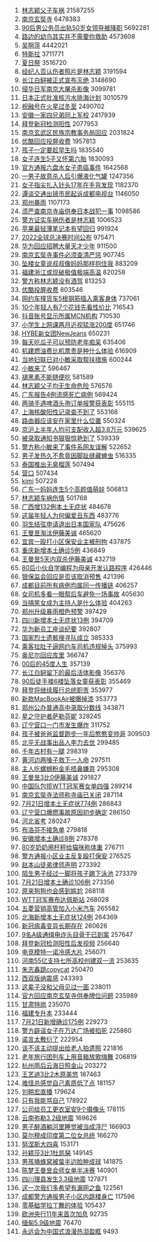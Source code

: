 1. [林志颖父子车祸](https://s.weibo.com//weibo?q=%23%E6%9E%97%E5%BF%97%E9%A2%96%E7%88%B6%E5%AD%90%E8%BD%A6%E7%A5%B8%23&Refer=top) 21587255
2. [南京玄奘寺](https://s.weibo.com//weibo?q=%23%E5%8D%97%E4%BA%AC%E7%8E%84%E5%A5%98%E5%AF%BA%23&Refer=top) 6478383
3. [90后男公务员出轨50岁女领导被降职](https://s.weibo.com//weibo?q=%2390%E5%90%8E%E7%94%B7%E5%85%AC%E5%8A%A1%E5%91%98%E5%87%BA%E8%BD%A850%E5%B2%81%E5%A5%B3%E9%A2%86%E5%AF%BC%E8%A2%AB%E9%99%8D%E8%81%8C%23&Refer=top) 5692281
4. [路边的幼鸟其实并不需要你救助](https://s.weibo.com//weibo?q=%23%E8%B7%AF%E8%BE%B9%E7%9A%84%E5%B9%BC%E9%B8%9F%E5%85%B6%E5%AE%9E%E5%B9%B6%E4%B8%8D%E9%9C%80%E8%A6%81%E4%BD%A0%E6%95%91%E5%8A%A9%23&Refer=top) 4573608
5. [吴啊萍](https://s.weibo.com//weibo?q=%23%E5%90%B4%E5%95%8A%E8%90%8D%23&Refer=top) 4442021
6. [特斯拉](https://s.weibo.com//weibo?q=%E7%89%B9%E6%96%AF%E6%8B%89&Refer=top) 3711771
7. [夏日祭](https://s.weibo.com//weibo?q=%23%E5%A4%8F%E6%97%A5%E7%A5%AD%23&Refer=top) 3516720
8. [经纪人否认伤者照片是林志颖](https://s.weibo.com//weibo?q=%23%E7%BB%8F%E7%BA%AA%E4%BA%BA%E5%90%A6%E8%AE%A4%E4%BC%A4%E8%80%85%E7%85%A7%E7%89%87%E6%98%AF%E6%9E%97%E5%BF%97%E9%A2%96%23&Refer=top) 3191594
9. [长江白鲟被正式宣布灭绝](https://s.weibo.com//weibo?q=%23%E9%95%BF%E6%B1%9F%E7%99%BD%E9%B2%9F%E8%A2%AB%E6%AD%A3%E5%BC%8F%E5%AE%A3%E5%B8%83%E7%81%AD%E7%BB%9D%23&Refer=top) 3148690
10. [侵华日军南京大屠杀影像](https://s.weibo.com//weibo?q=%23%E4%BE%B5%E5%8D%8E%E6%97%A5%E5%86%9B%E5%8D%97%E4%BA%AC%E5%A4%A7%E5%B1%A0%E6%9D%80%E5%BD%B1%E5%83%8F%23&Refer=top) 3099781
11. [日本正式批准核污水排海计划](https://s.weibo.com//weibo?q=%23%E6%97%A5%E6%9C%AC%E6%AD%A3%E5%BC%8F%E6%89%B9%E5%87%86%E6%A0%B8%E6%B1%A1%E6%B0%B4%E6%8E%92%E6%B5%B7%E8%AE%A1%E5%88%92%23&Refer=top) 3010579
12. [祝融号在火星过冬至](https://s.weibo.com//weibo?q=%23%E7%A5%9D%E8%9E%8D%E5%8F%B7%E5%9C%A8%E7%81%AB%E6%98%9F%E8%BF%87%E5%86%AC%E8%87%B3%23&Refer=top) 2490702
13. [安徽一家四兄弟同上军校](https://s.weibo.com//weibo?q=%23%E5%AE%89%E5%BE%BD%E4%B8%80%E5%AE%B6%E5%9B%9B%E5%85%84%E5%BC%9F%E5%90%8C%E4%B8%8A%E5%86%9B%E6%A0%A1%23&Refer=top) 2417939
14. [拜登新冠检测阳性](https://s.weibo.com//weibo?q=%23%E6%8B%9C%E7%99%BB%E6%96%B0%E5%86%A0%E6%A3%80%E6%B5%8B%E9%98%B3%E6%80%A7%23&Refer=top) 2077953
15. [南京玄武区民族宗教事务局回应](https://s.weibo.com//weibo?q=%23%E5%8D%97%E4%BA%AC%E7%8E%84%E6%AD%A6%E5%8C%BA%E6%B0%91%E6%97%8F%E5%AE%97%E6%95%99%E4%BA%8B%E5%8A%A1%E5%B1%80%E5%9B%9E%E5%BA%94%23&Refer=top) 2031824
16. [优酷回应投屏收费](https://s.weibo.com//weibo?q=%23%E4%BC%98%E9%85%B7%E5%9B%9E%E5%BA%94%E6%8A%95%E5%B1%8F%E6%94%B6%E8%B4%B9%23&Refer=top) 1957813
17. [孩子一定要趁早生吗](https://s.weibo.com//weibo?q=%23%E5%AD%A9%E5%AD%90%E4%B8%80%E5%AE%9A%E8%A6%81%E8%B6%81%E6%97%A9%E7%94%9F%E5%90%97%23&Refer=top) 1835540
18. [女子连生5子又怀第六胎](https://s.weibo.com//weibo?q=%23%E5%A5%B3%E5%AD%90%E8%BF%9E%E7%94%9F5%E5%AD%90%E5%8F%88%E6%80%80%E7%AC%AC%E5%85%AD%E8%83%8E%23&Refer=top) 1830093
19. [官方通报六盘水女子患癌事件](https://s.weibo.com//weibo?q=%23%E5%AE%98%E6%96%B9%E9%80%9A%E6%8A%A5%E5%85%AD%E7%9B%98%E6%B0%B4%E5%A5%B3%E5%AD%90%E6%82%A3%E7%99%8C%E4%BA%8B%E4%BB%B6%23&Refer=top) 1642568
20. [一男子故意杀人后引爆液化气罐](https://s.weibo.com//weibo?q=%23%E4%B8%80%E7%94%B7%E5%AD%90%E6%95%85%E6%84%8F%E6%9D%80%E4%BA%BA%E5%90%8E%E5%BC%95%E7%88%86%E6%B6%B2%E5%8C%96%E6%B0%94%E7%BD%90%23&Refer=top) 1247356
21. [女子指尖扎入针头17年在手背发现](https://s.weibo.com//weibo?q=%23%E5%A5%B3%E5%AD%90%E6%8C%87%E5%B0%96%E6%89%8E%E5%85%A5%E9%92%88%E5%A4%B417%E5%B9%B4%E5%9C%A8%E6%89%8B%E8%83%8C%E5%8F%91%E7%8E%B0%23&Refer=top) 1182370
22. [谭谈交通出镜市民起诉成都电视台](https://s.weibo.com//weibo?q=%23%E8%B0%AD%E8%B0%88%E4%BA%A4%E9%80%9A%E5%87%BA%E9%95%9C%E5%B8%82%E6%B0%91%E8%B5%B7%E8%AF%89%E6%88%90%E9%83%BD%E7%94%B5%E8%A7%86%E5%8F%B0%23&Refer=top) 1146050
23. [郑州暴雨](https://s.weibo.com//weibo?q=%E9%83%91%E5%B7%9E%E6%9A%B4%E9%9B%A8&Refer=top) 1107173
24. [须严查南京寺庙供奉日本战犯一事](https://s.weibo.com//weibo?q=%23%E9%A1%BB%E4%B8%A5%E6%9F%A5%E5%8D%97%E4%BA%AC%E5%AF%BA%E5%BA%99%E4%BE%9B%E5%A5%89%E6%97%A5%E6%9C%AC%E6%88%98%E7%8A%AF%E4%B8%80%E4%BA%8B%23&Refer=top) 1098586
25. [警方证实车祸伤者是林志颖](https://s.weibo.com//weibo?q=%23%E8%AD%A6%E6%96%B9%E8%AF%81%E5%AE%9E%E8%BD%A6%E7%A5%B8%E4%BC%A4%E8%80%85%E6%98%AF%E6%9E%97%E5%BF%97%E9%A2%96%23&Refer=top) 1006523
26. [苹果最轻薄笔记本有望回归](https://s.weibo.com//weibo?q=%23%E8%8B%B9%E6%9E%9C%E6%9C%80%E8%BD%BB%E8%96%84%E7%AC%94%E8%AE%B0%E6%9C%AC%E6%9C%89%E6%9C%9B%E5%9B%9E%E5%BD%92%23&Refer=top) 991924
27. [2022全球总决赛时间公布](https://s.weibo.com//weibo?q=2022%E5%85%A8%E7%90%83%E6%80%BB%E5%86%B3%E8%B5%9B%E6%97%B6%E9%97%B4%E5%85%AC%E5%B8%83&Refer=top) 975471
28. [华为回应招聘大量天才少年](https://s.weibo.com//weibo?q=%23%E5%8D%8E%E4%B8%BA%E5%9B%9E%E5%BA%94%E6%8B%9B%E8%81%98%E5%A4%A7%E9%87%8F%E5%A4%A9%E6%89%8D%E5%B0%91%E5%B9%B4%23&Refer=top) 911500
29. [南京玄奘寺事件必须查清严惩](https://s.weibo.com//weibo?q=%23%E5%8D%97%E4%BA%AC%E7%8E%84%E5%A5%98%E5%AF%BA%E4%BA%8B%E4%BB%B6%E5%BF%85%E9%A1%BB%E6%9F%A5%E6%B8%85%E4%B8%A5%E6%83%A9%23&Refer=top) 907745
30. [坠楼女童说叔叔像妈妈那样抱住我](https://s.weibo.com//weibo?q=%23%E5%9D%A0%E6%A5%BC%E5%A5%B3%E7%AB%A5%E8%AF%B4%E5%8F%94%E5%8F%94%E5%83%8F%E5%A6%88%E5%A6%88%E9%82%A3%E6%A0%B7%E6%8A%B1%E4%BD%8F%E6%88%91%23&Refer=top) 883209
31. [福建浙江或现破极值极端高温](https://s.weibo.com//weibo?q=%23%E7%A6%8F%E5%BB%BA%E6%B5%99%E6%B1%9F%E6%88%96%E7%8E%B0%E7%A0%B4%E6%9E%81%E5%80%BC%E6%9E%81%E7%AB%AF%E9%AB%98%E6%B8%A9%23&Refer=top) 820258
32. [警方称林志颖没有酒驾](https://s.weibo.com//weibo?q=%23%E8%AD%A6%E6%96%B9%E7%A7%B0%E6%9E%97%E5%BF%97%E9%A2%96%E6%B2%A1%E6%9C%89%E9%85%92%E9%A9%BE%23&Refer=top) 813253
33. [优酷投屏收费](https://s.weibo.com//weibo?q=%23%E4%BC%98%E9%85%B7%E6%8A%95%E5%B1%8F%E6%94%B6%E8%B4%B9%23&Refer=top) 803546
34. [网约车撞货车5根钢筋插入乘客身体](https://s.weibo.com//weibo?q=%23%E7%BD%91%E7%BA%A6%E8%BD%A6%E6%92%9E%E8%B4%A7%E8%BD%A65%E6%A0%B9%E9%92%A2%E7%AD%8B%E6%8F%92%E5%85%A5%E4%B9%98%E5%AE%A2%E8%BA%AB%E4%BD%93%23&Refer=top) 737061
35. [10个年轻人有7个花钱先看性价比](https://s.weibo.com//weibo?q=%2310%E4%B8%AA%E5%B9%B4%E8%BD%BB%E4%BA%BA%E6%9C%897%E4%B8%AA%E8%8A%B1%E9%92%B1%E5%85%88%E7%9C%8B%E6%80%A7%E4%BB%B7%E6%AF%94%23&Refer=top) 716543
36. [抖音账号显示所属MCN机构](https://s.weibo.com//weibo?q=%23%E6%8A%96%E9%9F%B3%E8%B4%A6%E5%8F%B7%E6%98%BE%E7%A4%BA%E6%89%80%E5%B1%9EMCN%E6%9C%BA%E6%9E%84%23&Refer=top) 710530
37. [小学生上网课两月近视猛涨200度](https://s.weibo.com//weibo?q=%23%E5%B0%8F%E5%AD%A6%E7%94%9F%E4%B8%8A%E7%BD%91%E8%AF%BE%E4%B8%A4%E6%9C%88%E8%BF%91%E8%A7%86%E7%8C%9B%E6%B6%A8200%E5%BA%A6%23&Refer=top) 651746
38. [HYBE新女团NewJeans](https://s.weibo.com//weibo?q=%23HYBE%E6%96%B0%E5%A5%B3%E5%9B%A2NewJeans%23&Refer=top) 650231
39. [每天吃瓜子可以预防老年痴呆](https://s.weibo.com//weibo?q=%23%E6%AF%8F%E5%A4%A9%E5%90%83%E7%93%9C%E5%AD%90%E5%8F%AF%E4%BB%A5%E9%A2%84%E9%98%B2%E8%80%81%E5%B9%B4%E7%97%B4%E5%91%86%23&Refer=top) 635406
40. [机建燃油费比机票贵是种什么体验](https://s.weibo.com//weibo?q=%23%E6%9C%BA%E5%BB%BA%E7%87%83%E6%B2%B9%E8%B4%B9%E6%AF%94%E6%9C%BA%E7%A5%A8%E8%B4%B5%E6%98%AF%E7%A7%8D%E4%BB%80%E4%B9%88%E4%BD%93%E9%AA%8C%23&Refer=top) 616909
41. [当地妇联已对小敏采取帮扶措施](https://s.weibo.com//weibo?q=%23%E5%BD%93%E5%9C%B0%E5%A6%87%E8%81%94%E5%B7%B2%E5%AF%B9%E5%B0%8F%E6%95%8F%E9%87%87%E5%8F%96%E5%B8%AE%E6%89%B6%E6%8E%AA%E6%96%BD%23&Refer=top) 600244
42. [小敏来了](https://s.weibo.com//weibo?q=%E5%B0%8F%E6%95%8F%E6%9D%A5%E4%BA%86&Refer=top) 596467
43. [褪黑素不能随便吃](https://s.weibo.com//weibo?q=%23%E8%A4%AA%E9%BB%91%E7%B4%A0%E4%B8%8D%E8%83%BD%E9%9A%8F%E4%BE%BF%E5%90%83%23&Refer=top) 581589
44. [林志颖父子均无生命危险](https://s.weibo.com//weibo?q=%23%E6%9E%97%E5%BF%97%E9%A2%96%E7%88%B6%E5%AD%90%E5%9D%87%E6%97%A0%E7%94%9F%E5%91%BD%E5%8D%B1%E9%99%A9%23&Refer=top) 576576
45. [广东报告4例流感死亡病例](https://s.weibo.com//weibo?q=%23%E5%B9%BF%E4%B8%9C%E6%8A%A5%E5%91%8A4%E4%BE%8B%E6%B5%81%E6%84%9F%E6%AD%BB%E4%BA%A1%E7%97%85%E4%BE%8B%23&Refer=top) 569424
46. [两骑手遇啤酒头孢订单报警获表彰](https://s.weibo.com//weibo?q=%23%E4%B8%A4%E9%AA%91%E6%89%8B%E9%81%87%E5%95%A4%E9%85%92%E5%A4%B4%E5%AD%A2%E8%AE%A2%E5%8D%95%E6%8A%A5%E8%AD%A6%E8%8E%B7%E8%A1%A8%E5%BD%B0%23&Refer=top) 555115
47. [上海核酸阳性记录查不到了](https://s.weibo.com//weibo?q=%23%E4%B8%8A%E6%B5%B7%E6%A0%B8%E9%85%B8%E9%98%B3%E6%80%A7%E8%AE%B0%E5%BD%95%E6%9F%A5%E4%B8%8D%E5%88%B0%E4%BA%86%23&Refer=top) 553168
48. [路由器应该安在家里什么位置](https://s.weibo.com//weibo?q=%23%E8%B7%AF%E7%94%B1%E5%99%A8%E5%BA%94%E8%AF%A5%E5%AE%89%E5%9C%A8%E5%AE%B6%E9%87%8C%E4%BB%80%E4%B9%88%E4%BD%8D%E7%BD%AE%23&Refer=top) 550324
49. [京沪上半年人均可支配收入超3.8万元](https://s.weibo.com//weibo?q=%23%E4%BA%AC%E6%B2%AA%E4%B8%8A%E5%8D%8A%E5%B9%B4%E4%BA%BA%E5%9D%87%E5%8F%AF%E6%94%AF%E9%85%8D%E6%94%B6%E5%85%A5%E8%B6%853.8%E4%B8%87%E5%85%83%23&Refer=top) 539625
50. [被录取通知书狠狠惊艳到了](https://s.weibo.com//weibo?q=%23%E8%A2%AB%E5%BD%95%E5%8F%96%E9%80%9A%E7%9F%A5%E4%B9%A6%E7%8B%A0%E7%8B%A0%E6%83%8A%E8%89%B3%E5%88%B0%E4%BA%86%23&Refer=top) 539339
51. [警方称小敏来了事件系网友误解](https://s.weibo.com//weibo?q=%23%E8%AD%A6%E6%96%B9%E7%A7%B0%E5%B0%8F%E6%95%8F%E6%9D%A5%E4%BA%86%E4%BA%8B%E4%BB%B6%E7%B3%BB%E7%BD%91%E5%8F%8B%E8%AF%AF%E8%A7%A3%23&Refer=top) 522652
52. [男子发热久不愈竟因脚趾缝藏蜱虫](https://s.weibo.com//weibo?q=%23%E7%94%B7%E5%AD%90%E5%8F%91%E7%83%AD%E4%B9%85%E4%B8%8D%E6%84%88%E7%AB%9F%E5%9B%A0%E8%84%9A%E8%B6%BE%E7%BC%9D%E8%97%8F%E8%9C%B1%E8%99%AB%23&Refer=top) 516335
53. [泰国推出无臭榴莲](https://s.weibo.com//weibo?q=%23%E6%B3%B0%E5%9B%BD%E6%8E%A8%E5%87%BA%E6%97%A0%E8%87%AD%E6%A6%B4%E8%8E%B2%23&Refer=top) 507494
54. [营口](https://s.weibo.com//weibo?q=%E8%90%A5%E5%8F%A3&Refer=top) 507434
55. [kimi](https://s.weibo.com//weibo?q=kimi&Refer=top) 507228
56. [广东一妈妈连生5个高颜值萌娃](https://s.weibo.com//weibo?q=%23%E5%B9%BF%E4%B8%9C%E4%B8%80%E5%A6%88%E5%A6%88%E8%BF%9E%E7%94%9F5%E4%B8%AA%E9%AB%98%E9%A2%9C%E5%80%BC%E8%90%8C%E5%A8%83%23&Refer=top) 506813
57. [林志颖车祸伤情](https://s.weibo.com//weibo?q=%23%E6%9E%97%E5%BF%97%E9%A2%96%E8%BD%A6%E7%A5%B8%E4%BC%A4%E6%83%85%23&Refer=top) 501768
58. [广西增132例本土无症状](https://s.weibo.com//weibo?q=%23%E5%B9%BF%E8%A5%BF%E5%A2%9E132%E4%BE%8B%E6%9C%AC%E5%9C%9F%E6%97%A0%E7%97%87%E7%8A%B6%23&Refer=top) 484678
59. [这届年轻人为何偏爱丑东西](https://s.weibo.com//weibo?q=%23%E8%BF%99%E5%B1%8A%E5%B9%B4%E8%BD%BB%E4%BA%BA%E4%B8%BA%E4%BD%95%E5%81%8F%E7%88%B1%E4%B8%91%E4%B8%9C%E8%A5%BF%23&Refer=top) 483776
60. [羽生结弦申请退出日本国家队](https://s.weibo.com//weibo?q=%23%E7%BE%BD%E7%94%9F%E7%BB%93%E5%BC%A6%E7%94%B3%E8%AF%B7%E9%80%80%E5%87%BA%E6%97%A5%E6%9C%AC%E5%9B%BD%E5%AE%B6%E9%98%9F%23&Refer=top) 475626
61. [王曼昱淘汰伊藤美诚](https://s.weibo.com//weibo?q=%23%E7%8E%8B%E6%9B%BC%E6%98%B1%E6%B7%98%E6%B1%B0%E4%BC%8A%E8%97%A4%E7%BE%8E%E8%AF%9A%23&Refer=top) 465620
62. [宜宾一殴打小区保安业主被刑拘](https://s.weibo.com//weibo?q=%23%E5%AE%9C%E5%AE%BE%E4%B8%80%E6%AE%B4%E6%89%93%E5%B0%8F%E5%8C%BA%E4%BF%9D%E5%AE%89%E4%B8%9A%E4%B8%BB%E8%A2%AB%E5%88%91%E6%8B%98%23&Refer=top) 437875
63. [重庆新增本土确诊5例](https://s.weibo.com//weibo?q=%23%E9%87%8D%E5%BA%86%E6%96%B0%E5%A2%9E%E6%9C%AC%E5%9C%9F%E7%A1%AE%E8%AF%8A5%E4%BE%8B%23&Refer=top) 436849
64. [王曼昱5天内双杀伊藤美诚](https://s.weibo.com//weibo?q=%23%E7%8E%8B%E6%9B%BC%E6%98%B15%E5%A4%A9%E5%86%85%E5%8F%8C%E6%9D%80%E4%BC%8A%E8%97%A4%E7%BE%8E%E8%AF%9A%23&Refer=top) 432719
65. [80后小伙自学编程为母亲开发认路程序](https://s.weibo.com//weibo?q=%2380%E5%90%8E%E5%B0%8F%E4%BC%99%E8%87%AA%E5%AD%A6%E7%BC%96%E7%A8%8B%E4%B8%BA%E6%AF%8D%E4%BA%B2%E5%BC%80%E5%8F%91%E8%AE%A4%E8%B7%AF%E7%A8%8B%E5%BA%8F%23&Refer=top) 426446
66. [银保监会回应是否该取消预售](https://s.weibo.com//weibo?q=%23%E9%93%B6%E4%BF%9D%E7%9B%91%E4%BC%9A%E5%9B%9E%E5%BA%94%E6%98%AF%E5%90%A6%E8%AF%A5%E5%8F%96%E6%B6%88%E9%A2%84%E5%94%AE%23&Refer=top) 421396
67. [成都目前所有病例均属同一传播链](https://s.weibo.com//weibo?q=%23%E6%88%90%E9%83%BD%E7%9B%AE%E5%89%8D%E6%89%80%E6%9C%89%E7%97%85%E4%BE%8B%E5%9D%87%E5%B1%9E%E5%90%8C%E4%B8%80%E4%BC%A0%E6%92%AD%E9%93%BE%23&Refer=top) 406257
68. [女司机多看一眼帮后车避免一场事故](https://s.weibo.com//weibo?q=%23%E5%A5%B3%E5%8F%B8%E6%9C%BA%E5%A4%9A%E7%9C%8B%E4%B8%80%E7%9C%BC%E5%B8%AE%E5%90%8E%E8%BD%A6%E9%81%BF%E5%85%8D%E4%B8%80%E5%9C%BA%E4%BA%8B%E6%95%85%23&Refer=top) 405630
69. [当搞笑女成为主持人是什么体验](https://s.weibo.com//weibo?q=%23%E5%BD%93%E6%90%9E%E7%AC%91%E5%A5%B3%E6%88%90%E4%B8%BA%E4%B8%BB%E6%8C%81%E4%BA%BA%E6%98%AF%E4%BB%80%E4%B9%88%E4%BD%93%E9%AA%8C%23&Refer=top) 404263
70. [郑州升级暴雨橙色预警](https://s.weibo.com//weibo?q=%23%E9%83%91%E5%B7%9E%E5%8D%87%E7%BA%A7%E6%9A%B4%E9%9B%A8%E6%A9%99%E8%89%B2%E9%A2%84%E8%AD%A6%23&Refer=top) 397429
71. [四川新增本土无症状13例](https://s.weibo.com//weibo?q=%E5%9B%9B%E5%B7%9D%E6%96%B0%E5%A2%9E%E6%9C%AC%E5%9C%9F%E6%97%A0%E7%97%87%E7%8A%B613%E4%BE%8B&Refer=top) 394709
72. [华为新员工座谈纪要](https://s.weibo.com//weibo?q=%23%E5%8D%8E%E4%B8%BA%E6%96%B0%E5%91%98%E5%B7%A5%E5%BA%A7%E8%B0%88%E7%BA%AA%E8%A6%81%23&Refer=top) 392807
73. [国家烈士遗骸搜寻队成立](https://s.weibo.com//weibo?q=%23%E5%9B%BD%E5%AE%B6%E7%83%88%E5%A3%AB%E9%81%97%E9%AA%B8%E6%90%9C%E5%AF%BB%E9%98%9F%E6%88%90%E7%AB%8B%23&Refer=top) 385333
74. [乘客拉肚子逼网约车司机违规掉头](https://s.weibo.com//weibo?q=%23%E4%B9%98%E5%AE%A2%E6%8B%89%E8%82%9A%E5%AD%90%E9%80%BC%E7%BD%91%E7%BA%A6%E8%BD%A6%E5%8F%B8%E6%9C%BA%E8%BF%9D%E8%A7%84%E6%8E%89%E5%A4%B4%23&Refer=top) 375993
75. [奥尼尔回应库里](https://s.weibo.com//weibo?q=%23%E5%A5%A5%E5%B0%BC%E5%B0%94%E5%9B%9E%E5%BA%94%E5%BA%93%E9%87%8C%23&Refer=top) 366747
76. [00后的45度人生](https://s.weibo.com//weibo?q=%2300%E5%90%8E%E7%9A%8445%E5%BA%A6%E4%BA%BA%E7%94%9F%23&Refer=top) 357139
77. [长江白鲟留下的最后活体影像](https://s.weibo.com//weibo?q=%23%E9%95%BF%E6%B1%9F%E7%99%BD%E9%B2%9F%E7%95%99%E4%B8%8B%E7%9A%84%E6%9C%80%E5%90%8E%E6%B4%BB%E4%BD%93%E5%BD%B1%E5%83%8F%23&Refer=top) 356376
78. [90后徒手接6楼坠落女童获表彰](https://s.weibo.com//weibo?q=%2390%E5%90%8E%E5%BE%92%E6%89%8B%E6%8E%A56%E6%A5%BC%E5%9D%A0%E8%90%BD%E5%A5%B3%E7%AB%A5%E8%8E%B7%E8%A1%A8%E5%BD%B0%23&Refer=top) 355469
79. [拜登将继续履行总统职责](https://s.weibo.com//weibo?q=%23%E6%8B%9C%E7%99%BB%E5%B0%86%E7%BB%A7%E7%BB%AD%E5%B1%A5%E8%A1%8C%E6%80%BB%E7%BB%9F%E8%81%8C%E8%B4%A3%23&Refer=top) 353977
80. [新款MacBookAir被曝掉漆](https://s.weibo.com//weibo?q=%23%E6%96%B0%E6%AC%BEMacBookAir%E8%A2%AB%E6%9B%9D%E6%8E%89%E6%BC%86%23&Refer=top) 353773
81. [郑州公办普通高中录取分数线](https://s.weibo.com//weibo?q=%23%E9%83%91%E5%B7%9E%E5%85%AC%E5%8A%9E%E6%99%AE%E9%80%9A%E9%AB%98%E4%B8%AD%E5%BD%95%E5%8F%96%E5%88%86%E6%95%B0%E7%BA%BF%23&Refer=top) 343871
82. [星之守护者萨勒芬妮](https://s.weibo.com//weibo?q=%23%E6%98%9F%E4%B9%8B%E5%AE%88%E6%8A%A4%E8%80%85%E8%90%A8%E5%8B%92%E8%8A%AC%E5%A6%AE%23&Refer=top) 328245
83. [辽宁营口一门市发生爆炸](https://s.weibo.com//weibo?q=%23%E8%BE%BD%E5%AE%81%E8%90%A5%E5%8F%A3%E4%B8%80%E9%97%A8%E5%B8%82%E5%8F%91%E7%94%9F%E7%88%86%E7%82%B8%23&Refer=top) 311752
84. [孩子被爸爸监督跑步一年后憨憨变帅哥](https://s.weibo.com//weibo?q=%23%E5%AD%A9%E5%AD%90%E8%A2%AB%E7%88%B8%E7%88%B8%E7%9B%91%E7%9D%A3%E8%B7%91%E6%AD%A5%E4%B8%80%E5%B9%B4%E5%90%8E%E6%86%A8%E6%86%A8%E5%8F%98%E5%B8%85%E5%93%A5%23&Refer=top) 309503
85. [北平无战事出品人李力去世](https://s.weibo.com//weibo?q=%23%E5%8C%97%E5%B9%B3%E6%97%A0%E6%88%98%E4%BA%8B%E5%87%BA%E5%93%81%E4%BA%BA%E6%9D%8E%E5%8A%9B%E5%8E%BB%E4%B8%96%23&Refer=top) 299485
86. [千年古村有一腿](https://s.weibo.com//weibo?q=%23%E5%8D%83%E5%B9%B4%E5%8F%A4%E6%9D%91%E6%9C%89%E4%B8%80%E8%85%BF%23&Refer=top) 298319
87. [黄河边两嗓子救下一人命](https://s.weibo.com//weibo?q=%23%E9%BB%84%E6%B2%B3%E8%BE%B9%E4%B8%A4%E5%97%93%E5%AD%90%E6%95%91%E4%B8%8B%E4%B8%80%E4%BA%BA%E5%91%BD%23&Refer=top) 297511
88. [主人吃螺蛳粉金毛捂鼻嫌弃](https://s.weibo.com//weibo?q=%23%E4%B8%BB%E4%BA%BA%E5%90%83%E8%9E%BA%E8%9B%B3%E7%B2%89%E9%87%91%E6%AF%9B%E6%8D%82%E9%BC%BB%E5%AB%8C%E5%BC%83%23&Refer=top) 295308
89. [王曼昱3比0伊藤美诚](https://s.weibo.com//weibo?q=%23%E7%8E%8B%E6%9B%BC%E6%98%B13%E6%AF%940%E4%BC%8A%E8%97%A4%E7%BE%8E%E8%AF%9A%23&Refer=top) 291827
90. [中国队包揽WTT冠军赛女单四强](https://s.weibo.com//weibo?q=%23%E4%B8%AD%E5%9B%BD%E9%98%9F%E5%8C%85%E6%8F%BDWTT%E5%86%A0%E5%86%9B%E8%B5%9B%E5%A5%B3%E5%8D%95%E5%9B%9B%E5%BC%BA%23&Refer=top) 289214
91. [南京玄奘寺法师称寺庙已关闭](https://s.weibo.com//weibo?q=%23%E5%8D%97%E4%BA%AC%E7%8E%84%E5%A5%98%E5%AF%BA%E6%B3%95%E5%B8%88%E7%A7%B0%E5%AF%BA%E5%BA%99%E5%B7%B2%E5%85%B3%E9%97%AD%23&Refer=top) 287114
92. [7月21日增本土无症状774例](https://s.weibo.com//weibo?q=%237%E6%9C%8821%E6%97%A5%E5%A2%9E%E6%9C%AC%E5%9C%9F%E6%97%A0%E7%97%87%E7%8A%B6774%E4%BE%8B%23&Refer=top) 286843
93. [辽宁营口爆燃事故原因初步确定](https://s.weibo.com//weibo?q=%23%E8%BE%BD%E5%AE%81%E8%90%A5%E5%8F%A3%E7%88%86%E7%87%83%E4%BA%8B%E6%95%85%E5%8E%9F%E5%9B%A0%E5%88%9D%E6%AD%A5%E7%A1%AE%E5%AE%9A%23&Refer=top) 286150
94. [河北省考](https://s.weibo.com//weibo?q=%23%E6%B2%B3%E5%8C%97%E7%9C%81%E8%80%83%23&Refer=top) 280247
95. [布洛芬不接急单](https://s.weibo.com//weibo?q=%23%E5%B8%83%E6%B4%9B%E8%8A%AC%E4%B8%8D%E6%8E%A5%E6%80%A5%E5%8D%95%23&Refer=top) 279818
96. [安徽增本土确诊8例](https://s.weibo.com//weibo?q=%23%E5%AE%89%E5%BE%BD%E5%A2%9E%E6%9C%AC%E5%9C%9F%E7%A1%AE%E8%AF%8A8%E4%BE%8B%23&Refer=top) 278378
97. [80岁奶奶用杆秤给猫咪称体重](https://s.weibo.com//weibo?q=%2380%E5%B2%81%E5%A5%B6%E5%A5%B6%E7%94%A8%E6%9D%86%E7%A7%A4%E7%BB%99%E7%8C%AB%E5%92%AA%E7%A7%B0%E4%BD%93%E9%87%8D%23&Refer=top) 276711
98. [警方通报小区业主反复殴打保安](https://s.weibo.com//weibo?q=%23%E8%AD%A6%E6%96%B9%E9%80%9A%E6%8A%A5%E5%B0%8F%E5%8C%BA%E4%B8%9A%E4%B8%BB%E5%8F%8D%E5%A4%8D%E6%AE%B4%E6%89%93%E4%BF%9D%E5%AE%89%23&Refer=top) 276525
99. [赵本山徒弟律师声明](https://s.weibo.com//weibo?q=%23%E8%B5%B5%E6%9C%AC%E5%B1%B1%E5%BE%92%E5%BC%9F%E5%BE%8B%E5%B8%88%E5%A3%B0%E6%98%8E%23&Refer=top) 273392
100. [陌生男子经过一脚将孩子踢下泳池](https://s.weibo.com//weibo?q=%23%E9%99%8C%E7%94%9F%E7%94%B7%E5%AD%90%E7%BB%8F%E8%BF%87%E4%B8%80%E8%84%9A%E5%B0%86%E5%AD%A9%E5%AD%90%E8%B8%A2%E4%B8%8B%E6%B3%B3%E6%B1%A0%23&Refer=top) 273379
101. [7月21日增本土确诊106例](https://s.weibo.com//weibo?q=%237%E6%9C%8821%E6%97%A5%E5%A2%9E%E6%9C%AC%E5%9C%9F%E7%A1%AE%E8%AF%8A106%E4%BE%8B%23&Refer=top) 273356
102. [原来狗狗也会感到尴尬](https://s.weibo.com//weibo?q=%23%E5%8E%9F%E6%9D%A5%E7%8B%97%E7%8B%97%E4%B9%9F%E4%BC%9A%E6%84%9F%E5%88%B0%E5%B0%B4%E5%B0%AC%23&Refer=top) 268118
103. [WTT冠军赛布达佩斯站](https://s.weibo.com//weibo?q=%23WTT%E5%86%A0%E5%86%9B%E8%B5%9B%E5%B8%83%E8%BE%BE%E4%BD%A9%E6%96%AF%E7%AB%99%23&Refer=top) 268028
104. [五菱营销高管加入小米汽车](https://s.weibo.com//weibo?q=%23%E4%BA%94%E8%8F%B1%E8%90%A5%E9%94%80%E9%AB%98%E7%AE%A1%E5%8A%A0%E5%85%A5%E5%B0%8F%E7%B1%B3%E6%B1%BD%E8%BD%A6%23&Refer=top) 265582
105. [北海新增本土无症状124例](https://s.weibo.com//weibo?q=%23%E5%8C%97%E6%B5%B7%E6%96%B0%E5%A2%9E%E6%9C%AC%E5%9C%9F%E6%97%A0%E7%97%87%E7%8A%B6124%E4%BE%8B%23&Refer=top) 264369
106. [新冠病毒变异长期存在](https://s.weibo.com//weibo?q=%23%E6%96%B0%E5%86%A0%E7%97%85%E6%AF%92%E5%8F%98%E5%BC%82%E9%95%BF%E6%9C%9F%E5%AD%98%E5%9C%A8%23&Refer=top) 260626
107. [9名A级通缉电诈头目骨干已到案](https://s.weibo.com//weibo?q=%239%E5%90%8DA%E7%BA%A7%E9%80%9A%E7%BC%89%E7%94%B5%E8%AF%88%E5%A4%B4%E7%9B%AE%E9%AA%A8%E5%B9%B2%E5%B7%B2%E5%88%B0%E6%A1%88%23&Refer=top) 257647
108. [拜登新冠检测阳性后发视频](https://s.weibo.com//weibo?q=%23%E6%8B%9C%E7%99%BB%E6%96%B0%E5%86%A0%E6%A3%80%E6%B5%8B%E9%98%B3%E6%80%A7%E5%90%8E%E5%8F%91%E8%A7%86%E9%A2%91%23&Refer=top) 256640
109. [电竞模特一诺冷感大片](https://s.weibo.com//weibo?q=%23%E7%94%B5%E7%AB%9E%E6%A8%A1%E7%89%B9%E4%B8%80%E8%AF%BA%E5%86%B7%E6%84%9F%E5%A4%A7%E7%89%87%23&Refer=top) 256071
110. [河南55亿支持七所高校创建双一流](https://s.weibo.com//weibo?q=%23%E6%B2%B3%E5%8D%9755%E4%BA%BF%E6%94%AF%E6%8C%81%E4%B8%83%E6%89%80%E9%AB%98%E6%A0%A1%E5%88%9B%E5%BB%BA%E5%8F%8C%E4%B8%80%E6%B5%81%23&Refer=top) 253635
111. [朱志鑫跳copycat](https://s.weibo.com//weibo?q=%E6%9C%B1%E5%BF%97%E9%91%AB%E8%B7%B3copycat&Refer=top) 250470
112. [西双版纳震感](https://s.weibo.com//weibo?q=%E8%A5%BF%E5%8F%8C%E7%89%88%E7%BA%B3%E9%9C%87%E6%84%9F&Refer=top) 243393
113. [这辈子没和父母见过一面](https://s.weibo.com//weibo?q=%23%E8%BF%99%E8%BE%88%E5%AD%90%E6%B2%A1%E5%92%8C%E7%88%B6%E6%AF%8D%E8%A7%81%E8%BF%87%E4%B8%80%E9%9D%A2%23&Refer=top) 238011
114. [官方回应南京玄奘寺供奉牌位问题](https://s.weibo.com//weibo?q=%23%E5%AE%98%E6%96%B9%E5%9B%9E%E5%BA%94%E5%8D%97%E4%BA%AC%E7%8E%84%E5%A5%98%E5%AF%BA%E4%BE%9B%E5%A5%89%E7%89%8C%E4%BD%8D%E9%97%AE%E9%A2%98%23&Refer=top) 235989
115. [甘肃特岗](https://s.weibo.com//weibo?q=%E7%94%98%E8%82%83%E7%89%B9%E5%B2%97&Refer=top) 235070
116. [福建专升本](https://s.weibo.com//weibo?q=%E7%A6%8F%E5%BB%BA%E4%B8%93%E5%8D%87%E6%9C%AC&Refer=top) 233444
117. [7月21日新增确诊175例](https://s.weibo.com//weibo?q=%237%E6%9C%8821%E6%97%A5%E6%96%B0%E5%A2%9E%E7%A1%AE%E8%AF%8A175%E4%BE%8B%23&Refer=top) 229273
118. [警方辟谣女子在万达广场被掐死](https://s.weibo.com//weibo?q=%23%E8%AD%A6%E6%96%B9%E8%BE%9F%E8%B0%A3%E5%A5%B3%E5%AD%90%E5%9C%A8%E4%B8%87%E8%BE%BE%E5%B9%BF%E5%9C%BA%E8%A2%AB%E6%8E%90%E6%AD%BB%23&Refer=top) 225860
119. [诺言太敷衍了](https://s.weibo.com//weibo?q=%23%E8%AF%BA%E8%A8%80%E5%A4%AA%E6%95%B7%E8%A1%8D%E4%BA%86%23&Refer=top) 222954
120. [该不该主动提出给老人拍遗照](https://s.weibo.com//weibo?q=%23%E8%AF%A5%E4%B8%8D%E8%AF%A5%E4%B8%BB%E5%8A%A8%E6%8F%90%E5%87%BA%E7%BB%99%E8%80%81%E4%BA%BA%E6%8B%8D%E9%81%97%E7%85%A7%23&Refer=top) 221816
121. [老年旅行团列车上用音箱放歌嗨舞](https://s.weibo.com//weibo?q=%23%E8%80%81%E5%B9%B4%E6%97%85%E8%A1%8C%E5%9B%A2%E5%88%97%E8%BD%A6%E4%B8%8A%E7%94%A8%E9%9F%B3%E7%AE%B1%E6%94%BE%E6%AD%8C%E5%97%A8%E8%88%9E%23&Refer=top) 206819
122. [杭州雨后云海日照金山](https://s.weibo.com//weibo?q=%23%E6%9D%AD%E5%B7%9E%E9%9B%A8%E5%90%8E%E4%BA%91%E6%B5%B7%E6%97%A5%E7%85%A7%E9%87%91%E5%B1%B1%23&Refer=top) 203272
123. [王艺迪3比2木原美悠](https://s.weibo.com//weibo?q=%23%E7%8E%8B%E8%89%BA%E8%BF%AA3%E6%AF%942%E6%9C%A8%E5%8E%9F%E7%BE%8E%E6%82%A0%23&Refer=top) 187463
124. [难怪总感觉自己素质低了点](https://s.weibo.com//weibo?q=%23%E9%9A%BE%E6%80%AA%E6%80%BB%E6%84%9F%E8%A7%89%E8%87%AA%E5%B7%B1%E7%B4%A0%E8%B4%A8%E4%BD%8E%E4%BA%86%E7%82%B9%23&Refer=top) 181157
125. [刘畊宏直播](https://s.weibo.com//weibo?q=%23%E5%88%98%E7%95%8A%E5%AE%8F%E7%9B%B4%E6%92%AD%23&Refer=top) 179624
126. [只有我能骂自己](https://s.weibo.com//weibo?q=%23%E5%8F%AA%E6%9C%89%E6%88%91%E8%83%BD%E9%AA%82%E8%87%AA%E5%B7%B1%23&Refer=top) 178922
127. [公司给员工更衣室安9个摄像头](https://s.weibo.com//weibo?q=%23%E5%85%AC%E5%8F%B8%E7%BB%99%E5%91%98%E5%B7%A5%E6%9B%B4%E8%A1%A3%E5%AE%A4%E5%AE%899%E4%B8%AA%E6%91%84%E5%83%8F%E5%A4%B4%23&Refer=top) 178115
128. [云南弥勒3.2级地震](https://s.weibo.com//weibo?q=%23%E4%BA%91%E5%8D%97%E5%BC%A5%E5%8B%923.2%E7%BA%A7%E5%9C%B0%E9%9C%87%23&Refer=top) 169626
129. [男子醉酒躺河里睡觉被当成浮尸](https://s.weibo.com//weibo?q=%23%E7%94%B7%E5%AD%90%E9%86%89%E9%85%92%E8%BA%BA%E6%B2%B3%E9%87%8C%E7%9D%A1%E8%A7%89%E8%A2%AB%E5%BD%93%E6%88%90%E6%B5%AE%E5%B0%B8%23&Refer=top) 166903
130. [莫尔穆成印度第二位女总统](https://s.weibo.com//weibo?q=%23%E8%8E%AB%E5%B0%94%E7%A9%86%E6%88%90%E5%8D%B0%E5%BA%A6%E7%AC%AC%E4%BA%8C%E4%BD%8D%E5%A5%B3%E6%80%BB%E7%BB%9F%23&Refer=top) 166270
131. [努涅斯大四喜](https://s.weibo.com//weibo?q=%23%E5%8A%AA%E6%B6%85%E6%96%AF%E5%A4%A7%E5%9B%9B%E5%96%9C%23&Refer=top) 153171
132. [孙颖莎3比1杜凯琹](https://s.weibo.com//weibo?q=%23%E5%AD%99%E9%A2%96%E8%8E%8E3%E6%AF%941%E6%9D%9C%E5%87%AF%E7%90%B9%23&Refer=top) 149145
133. [男孩捅蜂窝被蛰半边脸肿成球](https://s.weibo.com//weibo?q=%23%E7%94%B7%E5%AD%A9%E6%8D%85%E8%9C%82%E7%AA%9D%E8%A2%AB%E8%9B%B0%E5%8D%8A%E8%BE%B9%E8%84%B8%E8%82%BF%E6%88%90%E7%90%83%23&Refer=top) 141875
134. [陈梦王曼昱会师女单半决赛](https://s.weibo.com//weibo?q=%23%E9%99%88%E6%A2%A6%E7%8E%8B%E6%9B%BC%E6%98%B1%E4%BC%9A%E5%B8%88%E5%A5%B3%E5%8D%95%E5%8D%8A%E5%86%B3%E8%B5%9B%23&Refer=top) 140901
135. [四川理县发生3.3级地震](https://s.weibo.com//weibo?q=%E5%9B%9B%E5%B7%9D%E7%90%86%E5%8E%BF%E5%8F%91%E7%94%9F3.3%E7%BA%A7%E5%9C%B0%E9%9C%87&Refer=top) 127871
136. [这一次我们多希望有漏网之鱼](https://s.weibo.com//weibo?q=%23%E8%BF%99%E4%B8%80%E6%AC%A1%E6%88%91%E4%BB%AC%E5%A4%9A%E5%B8%8C%E6%9C%9B%E6%9C%89%E6%BC%8F%E7%BD%91%E4%B9%8B%E9%B1%BC%23&Refer=top) 122561
137. [成都警方通报男子小区内跳楼身亡](https://s.weibo.com//weibo?q=%23%E6%88%90%E9%83%BD%E8%AD%A6%E6%96%B9%E9%80%9A%E6%8A%A5%E7%94%B7%E5%AD%90%E5%B0%8F%E5%8C%BA%E5%86%85%E8%B7%B3%E6%A5%BC%E8%BA%AB%E4%BA%A1%23&Refer=top) 117596
138. [零基础学拉丁舞的体验](https://s.weibo.com//weibo?q=%23%E9%9B%B6%E5%9F%BA%E7%A1%80%E5%AD%A6%E6%8B%89%E4%B8%81%E8%88%9E%E7%9A%84%E4%BD%93%E9%AA%8C%23&Refer=top) 105437
139. [欧洲央行11年来首次加息](https://s.weibo.com//weibo?q=%E6%AC%A7%E6%B4%B2%E5%A4%AE%E8%A1%8C11%E5%B9%B4%E6%9D%A5%E9%A6%96%E6%AC%A1%E5%8A%A0%E6%81%AF&Refer=top) 92735
140. [缅甸5.9级地震](https://s.weibo.com//weibo?q=%E7%BC%85%E7%94%B85.9%E7%BA%A7%E5%9C%B0%E9%9C%87&Refer=top) 76470
141. [永远会为中国式浪漫热泪盈眶](https://s.weibo.com//weibo?q=%23%E6%B0%B8%E8%BF%9C%E4%BC%9A%E4%B8%BA%E4%B8%AD%E5%9B%BD%E5%BC%8F%E6%B5%AA%E6%BC%AB%E7%83%AD%E6%B3%AA%E7%9B%88%E7%9C%B6%23&Refer=top) 9493
